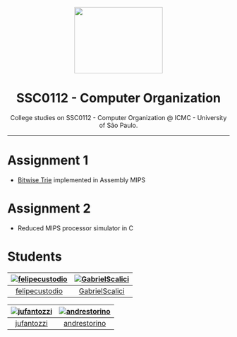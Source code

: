 
<p align="center">
  <img src="https://media.giphy.com/media/3o6ZtdbmYmizApO5Us/giphy.gif" height="150" width="200"/>
  <h1 align="center">SSC0112 - Computer Organization</h1>
  <p align="center">College studies on SSC0112 - Computer Organization @ ICMC - University of São Paulo.</p>
</p>

---

# Assignment 1
* [Bitwise Trie](http://www.mathcs.emory.edu/~cheung/Courses/323/Syllabus/Text/trie01.html) implemented in Assembly MIPS

# Assignment 2
* Reduced MIPS processor simulator in C


# Students
|  [![felipecustodio](https://avatars0.githubusercontent.com/u/4261743?v=4&s=80)](https://github.com/felipecustodio) | [![GabrielScalici](https://avatars2.githubusercontent.com/u/21986951?v=4&s=80)](https://github.com/GabrielScalici)  |
| :--:|:--: |
|  [felipecustodio](https://github.com/felipecustodio) | [GabrielScalici](https://github.com/GabrielScalici)  |

|  [![jufantozzi](https://avatars1.githubusercontent.com/u/20044948?v=4&s=80)](https://github.com/jufantozzi) | [![andrestorino](https://avatars1.githubusercontent.com/u/37665572?v=4&s=80)](https://github.com/andrestorino)  |
| :--:|:--: |
|  [jufantozzi](https://github.com/jufantozzi) | [andrestorino](https://github.com/andrestorino)  |
